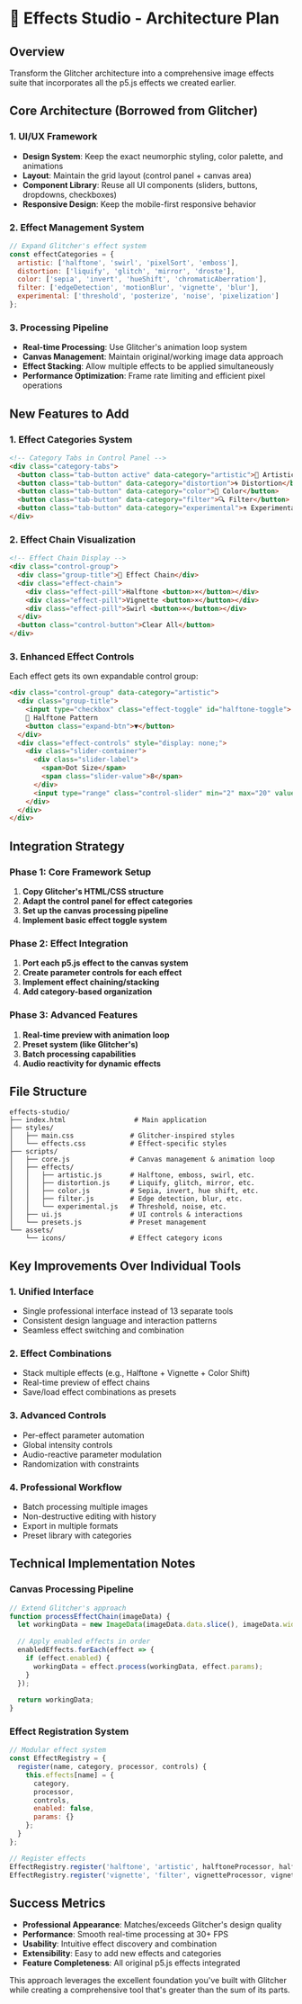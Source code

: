 # 🎨 Effects Studio - Architecture Plan

## Overview
Transform the Glitcher architecture into a comprehensive image effects suite that incorporates all the p5.js effects we created earlier.

## Core Architecture (Borrowed from Glitcher)

### 1. **UI/UX Framework** 
- **Design System**: Keep the exact neumorphic styling, color palette, and animations
- **Layout**: Maintain the grid layout (control panel + canvas area)  
- **Component Library**: Reuse all UI components (sliders, buttons, dropdowns, checkboxes)
- **Responsive Design**: Keep the mobile-first responsive behavior

### 2. **Effect Management System**
```javascript
// Expand Glitcher's effect system
const effectCategories = {
  artistic: ['halftone', 'swirl', 'pixelSort', 'emboss'],
  distortion: ['liquify', 'glitch', 'mirror', 'droste'], 
  color: ['sepia', 'invert', 'hueShift', 'chromaticAberration'],
  filter: ['edgeDetection', 'motionBlur', 'vignette', 'blur'],
  experimental: ['threshold', 'posterize', 'noise', 'pixelization']
};
```

### 3. **Processing Pipeline** 
- **Real-time Processing**: Use Glitcher's animation loop system
- **Canvas Management**: Maintain original/working image data approach
- **Effect Stacking**: Allow multiple effects to be applied simultaneously
- **Performance Optimization**: Frame rate limiting and efficient pixel operations

## New Features to Add

### 1. **Effect Categories System**
```html
<!-- Category Tabs in Control Panel -->
<div class="category-tabs">
  <button class="tab-button active" data-category="artistic">🎨 Artistic</button>
  <button class="tab-button" data-category="distortion">🌀 Distortion</button>
  <button class="tab-button" data-category="color">🌈 Color</button>
  <button class="tab-button" data-category="filter">🔍 Filter</button>
  <button class="tab-button" data-category="experimental">⚗️ Experimental</button>
</div>
```

### 2. **Effect Chain Visualization**
```html
<!-- Effect Chain Display -->
<div class="control-group">
  <div class="group-title">🔗 Effect Chain</div>
  <div class="effect-chain">
    <div class="effect-pill">Halftone <button>×</button></div>
    <div class="effect-pill">Vignette <button>×</button></div>
    <div class="effect-pill">Swirl <button>×</button></div>
  </div>
  <button class="control-button">Clear All</button>
</div>
```

### 3. **Enhanced Effect Controls**
Each effect gets its own expandable control group:
```html
<div class="control-group" data-category="artistic">
  <div class="group-title">
    <input type="checkbox" class="effect-toggle" id="halftone-toggle">
    📰 Halftone Pattern
    <button class="expand-btn">▼</button>
  </div>
  <div class="effect-controls" style="display: none;">
    <div class="slider-container">
      <div class="slider-label">
        <span>Dot Size</span>
        <span class="slider-value">8</span>
      </div>
      <input type="range" class="control-slider" min="2" max="20" value="8">
    </div>
  </div>
</div>
```

## Integration Strategy

### Phase 1: Core Framework Setup
1. **Copy Glitcher's HTML/CSS structure**
2. **Adapt the control panel for effect categories**  
3. **Set up the canvas processing pipeline**
4. **Implement basic effect toggle system**

### Phase 2: Effect Integration
1. **Port each p5.js effect to the canvas system**
2. **Create parameter controls for each effect**
3. **Implement effect chaining/stacking**
4. **Add category-based organization**

### Phase 3: Advanced Features
1. **Real-time preview with animation loop**
2. **Preset system (like Glitcher's)**
3. **Batch processing capabilities**
4. **Audio reactivity for dynamic effects**

## File Structure
```
effects-studio/
├── index.html                 # Main application
├── styles/
│   ├── main.css              # Glitcher-inspired styles
│   └── effects.css           # Effect-specific styles
├── scripts/
│   ├── core.js               # Canvas management & animation loop
│   ├── effects/
│   │   ├── artistic.js       # Halftone, emboss, swirl, etc.
│   │   ├── distortion.js     # Liquify, glitch, mirror, etc.
│   │   ├── color.js          # Sepia, invert, hue shift, etc.
│   │   ├── filter.js         # Edge detection, blur, etc.
│   │   └── experimental.js   # Threshold, noise, etc.
│   ├── ui.js                 # UI controls & interactions
│   └── presets.js            # Preset management
└── assets/
    └── icons/                # Effect category icons
```

## Key Improvements Over Individual Tools

### 1. **Unified Interface**
- Single professional interface instead of 13 separate tools
- Consistent design language and interaction patterns
- Seamless effect switching and combination

### 2. **Effect Combinations** 
- Stack multiple effects (e.g., Halftone + Vignette + Color Shift)
- Real-time preview of effect chains
- Save/load effect combinations as presets

### 3. **Advanced Controls**
- Per-effect parameter automation
- Global intensity controls
- Audio-reactive parameter modulation
- Randomization with constraints

### 4. **Professional Workflow**
- Batch processing multiple images
- Non-destructive editing with history
- Export in multiple formats
- Preset library with categories

## Technical Implementation Notes

### Canvas Processing Pipeline
```javascript
// Extend Glitcher's approach
function processEffectChain(imageData) {
  let workingData = new ImageData(imageData.data.slice(), imageData.width, imageData.height);
  
  // Apply enabled effects in order
  enabledEffects.forEach(effect => {
    if (effect.enabled) {
      workingData = effect.process(workingData, effect.params);
    }
  });
  
  return workingData;
}
```

### Effect Registration System
```javascript
// Modular effect system
const EffectRegistry = {
  register(name, category, processor, controls) {
    this.effects[name] = {
      category,
      processor,
      controls,
      enabled: false,
      params: {}
    };
  }
};

// Register effects
EffectRegistry.register('halftone', 'artistic', halftoneProcessor, halftoneControls);
EffectRegistry.register('vignette', 'filter', vignetteProcessor, vignetteControls);
```

## Success Metrics
- **Professional Appearance**: Matches/exceeds Glitcher's design quality
- **Performance**: Smooth real-time processing at 30+ FPS
- **Usability**: Intuitive effect discovery and combination
- **Extensibility**: Easy to add new effects and categories
- **Feature Completeness**: All original p5.js effects integrated

This approach leverages the excellent foundation you've built with Glitcher while creating a comprehensive tool that's greater than the sum of its parts.